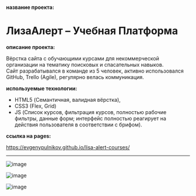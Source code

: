 **название проекта:**
# ЛизаАлерт – Учебная Платформа

**описание проекта:**

Вёрстка сайта с обучающими курсами для некоммерческой организации на тематику поисковых и спасательных навыков.\
Сайт разрабатывался в команде из 5 человек, активно использовался GitHub, Trello (Agile), регулярно велась коммуникация.

**используемые технологии:**

* HTML5 (Семантичная, валидная вёрстка),
* CSS3 (Flex, Grid)
* JS (Список курсов, фильтрация курсов, полностью рабочие фильтры, данные форм; интерфейс полностью реагирует на действия пользователя в соответствии с брифом).

**ссылка на pages:**

https://evgenypulnikov.github.io/lisa-alert-courses/

___

![image](https://user-images.githubusercontent.com/51275060/166631418-25bd0cad-5c2d-468e-b8d0-eca7d19a2785.png)

![image](https://user-images.githubusercontent.com/51275060/166633577-8f51e311-115e-4732-8dc6-fe8f705746ef.png)

![image](https://user-images.githubusercontent.com/51275060/166632944-0f1edcef-c73b-4fb3-b2df-f7a204feaa15.png)
